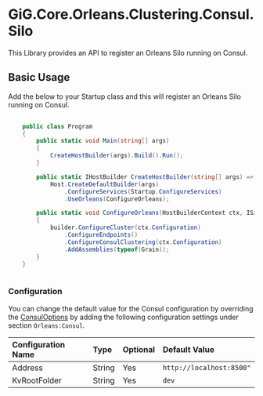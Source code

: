 # GiG.Core.Orleans.Clustering.Consul.Silo

This Library provides an API to register an Orleans Silo running on Consul.

## Basic Usage

Add the below to your Startup class and this will register an Orleans Silo running on Consul.

```csharp
		
	public class Program
    {
        public static void Main(string[] args)
        {
            CreateHostBuilder(args).Build().Run();
        }

        public static IHostBuilder CreateHostBuilder(string[] args) =>
            Host.CreateDefaultBuilder(args)                                
                .ConfigureServices(Startup.ConfigureServices)
                .UseOrleans(ConfigureOrleans);

		public static void ConfigureOrleans(HostBuilderContext ctx, ISiloBuilder builder)
        {
            builder.ConfigureCluster(ctx.Configuration)
                .ConfigureEndpoints()
                .ConfigureConsulClustering(ctx.Configuration)
                .AddAssemblies(typeof(Grain));
        }
    }
        
```

### Configuration

You can change the default value for the Consul configuration by overriding the [ConsulOptions](..\src\GiG.Core.Orleans.Clustering.Consul.Silo\Configurations\ConsulOptions.cs) by adding the following configuration settings under section `Orleans:Consul`.

| Configuration Name | Type   | Optional | Default Value            |
|:-------------------|:-------|:---------|:-------------------------|
| Address            | String | Yes      | `http://localhost:8500"` |
| KvRootFolder       | String | Yes      | `dev`                    |
